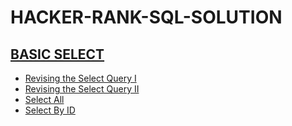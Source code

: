 # HACKER-RANK-SQL-SOLUTION

## [BASIC SELECT](https://github.com/ishivamthombre/HACKER-RANK-SQL-SOLUTION/tree/main/Basic%20Select)
* [Revising the Select Query I](https://github.com/ishivamthombre/HACKER-RANK-SQL-SOLUTION/tree/main/Basic%20Select/Revising%20the%20Select%20Query%20I)
* [Revising the Select Query II](https://github.com/ishivamthombre/HACKER-RANK-SQL-SOLUTION/tree/main/Basic%20Select/Revising%20the%20Select%20Query%20II)
* [Select All](https://github.com/ishivamthombre/HACKER-RANK-SQL-SOLUTION/tree/main/Basic%20Select/Select%20All)
* [Select By ID](https://github.com/ishivamthombre/HACKER-RANK-SQL-SOLUTION/tree/main/Basic%20Select/Select%20By%20ID)
